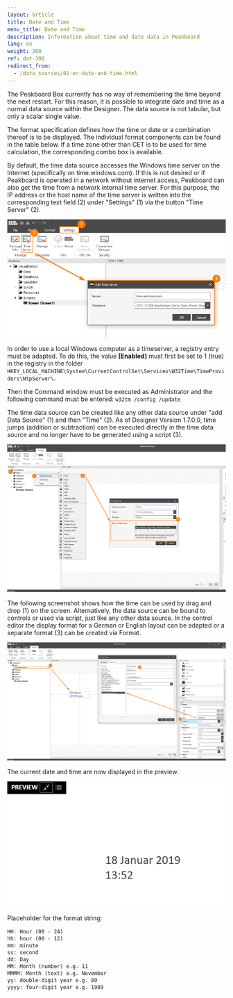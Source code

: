 ```yaml
---
layout: article
title: Date and Time
menu_title: Date and Time
description: Information about time and date data in Peakboard
lang: en
weight: 300
ref: dat-300
redirect_from:
  - /data_sources/02-en-date-and-time.html
---
```



The Peakboard Box currently has no way of remembering the time beyond the next restart. 
For this reason, it is possible to integrate date and time as a normal data source within the Designer. 
The data source is not tabular, but only a scalar single value.

The format specification defines how the time or date or a combination thereof is to be displayed. 
The individual format components can be found in the table below. 
If a time zone other than CET is to be used for time calculation, the corresponding combo box is available.

By default, the time data source accesses the Windows time server on the Internet (specifically on time.windows.com). 
If this is not desired or if Peakboard is operated in a network without internet access, Peakboard can also get the time from a network internal time server. 
For this purpose, the IP address or the host name of the time server is written into the corresponding text field (2) under "Settings" (1) via the button "Time Server" (2).

![TimeServer](/assets/images/data-sources/date-and-time/TimeServer.png)

In order to use a local Windows computer as a timeserver, a registry entry must be adapted.
To do this, the value **[Enabled]** must first be set to 1 (true) in the registry in the folder
 `HKEY_LOCAL_MACHINE\System\CurrentControlSet\Services\W32Time\TimeProviders\NtpServer\`.

Then the Command window must be executed as Administrator and the following command must be entered:
`w32tm /config /update`


The time data source can be created like any other data source under "add Data Source" (1) and then "Time" (2).
As of Designer Version 1.7.0.0, time jumps (addition or subtraction) can be executed directly in the time data source and no longer have to be generated using a script (3).

![Add Time Dialog](/assets/images/data-sources/date-and-time/add-time-dialog.png)

The following screenshot shows how the time can be used by drag and drop (1) on the screen. Alternatively, the data source can be bound to controls or used via script, just like any other data source.
In the control editor the display format for a German or English layout can be adapted or a separate format (3) can be created via Format.


![Place Time](/assets/images/data-sources/date-and-time/place-time.png)

The current date and time are now displayed in the preview.

![Preview Time](/assets/images/data-sources/date-and-time/preview-time.png)

Placeholder for the format string:

```
HH: Hour (00 - 24)
hh: hour (00 - 12)
mm: minute
ss: second
dd: Day
MM: Month (number) e.g. 11
MMMM: Month (text) e.g. November
yy: double-digit year e.g. 89
yyyy: four-digit year e.g. 1989
```
